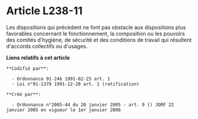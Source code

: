 # Article L238-11

Les dispositions qui précèdent ne font pas obstacle aux dispositions plus favorables concernant le fonctionnement, la
composition ou les pouvoirs des comités d'hygiène, de sécurité et des conditions de travail qui résultent d'accords
collectifs ou d'usages.

**Liens relatifs à cet article**

	**Codifié par**:

	  - Ordonnance 91-246 1991-02-25 art. 1
	  - Loi n°91-1379 1991-12-28 art. 1 (ratification)

	**Créé par**:

	  - Ordonnance n°2005-44 du 20 janvier 2005 - art. 9 () JORF 22 janvier 2005 en vigueur le 1er janvier 2006
